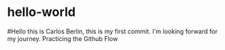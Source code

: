 # hello-world
#Hello this is Carlos Berlin, this is my first commit. I'm looking forward for my journey.
Practicing the Github Flow
